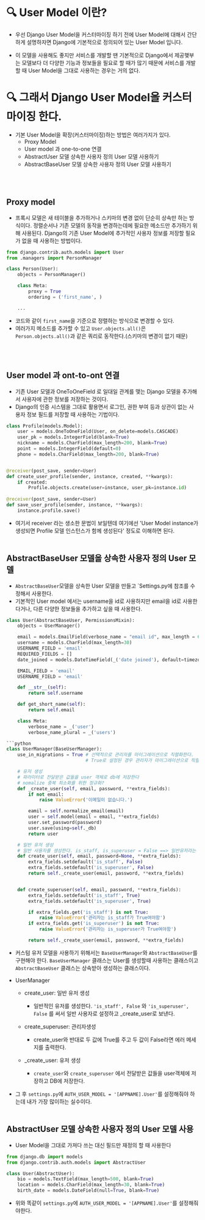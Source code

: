 # 🔍 User Model 이란?
* 우선 Django User Model을 커스터마이징 하기 전에 User Model에 대해서 간단하게 설명하자면 Django에 기본적으로 정의되어 있는 User Model 입니다.

* 이 모델을 사용해도 좋지만 서비스를 개발할 땐 기본적으로 Django에서 제공햊부는 모델보다 더 다양한 기능과 정보들을 필요로 할 때가 많기 때문에 서비스를 개발 할 때 User Model을 그대로 사용하는 경우는 거의 없다.


# 🔍 그래서 Django User Model을 커스터마이징 한다.
* 기본 User Model을 확장(커스터마이징)하는 방법은 여러가지가 있다.
    * Proxy Model
    * User model 과 one-to-one 연결
    * AbstractUser 모델 상속한 사용자 정의 User 모델 사용하기
    * AbstractBaseUser 모델 상속한 사용자 정의 User 모델 사용하기

<br><br>
## Proxy model
* 프록시 모델은 새 테이블을 추가하거나 스키마의 변경 없이 단순히 상속만 하는 방식이다. 정렬순서나 기존 모델의 동작을 변경하는데에 필요한 메소드만 추가하기 위해 사용된다. Django의 기존 User Model에 추가적인 사용자 정보를 저장할 필요가 없을 때 사용하는 방법이다.

```python
from django.contrib.auth.models import User
from .managers import PersonManager

class Person(User):
    objects = PersonManager()

    class Meta:
        proxy = True
        ordering = ('first_name', )

    ...
```
* 코드와 같이 `first_name`을 기준으로 정렬하는 방식으로 변경할 수 있다.
* 여러가지 메소드를 추가할 수 있고 `User.objects.all()`은 `Person.objects.all()`과 같은 쿼리로 동작한다.(스키마의 변경이 없기 때문)

<br><br>

## User model 과 ont-to-ont 연결

* 기존 User 모델과 OneToOneField 로 일대일 관계를 맺는 Django 모델을 추가해서 사용자에 관한 정보를 저장하는 것이다.
* Django의 인증 시스템을 그대로 활용면서 로그인, 권한 부여 등과 상관이 없는 사용자 정보 필드를 저장할 때 사용하는 기법이다.

```python
class Profile(models.Model):
    user = models.OneToOneField(User, on_delete=models.CASCADE)
    user_pk = models.IntegerField(blank=True)
    nickname = models.CharField(max_length=200, blank=True)
    point = models.IntegerField(default=0)
    phone = models.CharField(max_length=200, blank=True)


@receiver(post_save, sender=User)
def create_user_profile(sender, instance, created, **kwargs):
    if created:
        Profile.objects.create(user=instance, user_pk=instance.id)
    
@receiver(post_save, sender=User)
def save_user_profile(sender, instance, **kwargs):
    instance.profile.save()
```
* 여기서 receiver 라는 생소한 문법이 보일텐데 여기에선 'User Model instance가 생성되면 Profile 모델 인스턴스가 함께 생성된다' 정도로 이해하면 된다.
<br><br>

## AbstractBaseUser 모델을 상속한 사용자 정의 User 모델

* `AbstractBaseUser`모델을 상속한 User 모델을 만들고 `Settings.py에 참조를 수정해서 사용한다.
* 기본적인 User model 에서는 username을 id로 사용하지만 email을 id로 사용한다거나, 다른 다양한 정보들을 추가하고 싶을 때 사용한다.

```python
class User(AbstractBaseUser, PermissionsMixin):
    objects = UserManager()

    email = models.EmailField(verbose_name = "email id", max_length = 64, unique = True)
    username = models.CharField(max_length=30)
    USERNAME_FIELD = 'email'
    REQUIRED_FIELDS = []
    date_joined = models.DateTimeField(_('date joined'), default=timezone.now)

    EMAIL_FIELD = 'email'
    USERNAME_FIELD = 'email'

    def __str__(self):
        return self.username

    def get_short_name(self):
        return self.email

    class Meta:
        verbose_name = _('user')
        verbose_name_plural = _('users')

```python
class UserManager(BaseUserManager):
    use_in_migrations = True # 선택적으로 관리자를 마이그레이션으로 직렬화한다.
                             # True로 설정된 경우 관리자가 마이그레이션으로 직렬화되며...?

    # 유저 생성
    # 파라미터로 전달받은 값들을 user 객체로 db에 저장한다
    # nomalize 중복 최소화를 위한 정규화?
    def _create_user(self, email, password, **extra_fields):
        if not email:
            raise ValueError('이메일이 없습니다.')

        eamil = self.normalize_email(email)
        user = self.model(email = email, **extra_fields)
        user.set_password(password)
        user.save(using=self._db)
        return user

    # 일반 유저 생성
    # 일반 사용자를 생성한다. is_staff, is_superuser = False ==> 일반유저라는 뜻
    def create_user(self, email, password=None, **extra_fields):
        extra_fields.setdefault('is_staff', False)
        extra_fields.setdefault('is_superuser', False)
        return self._create_user(email, password, **extra_fields)


    def create_superuser(self, email, password, **extra_fields):
        extra_fields.setdefault('is_staff', True)
        extra_fields.setdefault('is_superuser', True)

        if extra_fields.get('is_staff') is not True:
            raise ValueError('관리자는 is_staff가 True여야함')
        if extra_fields.get('is_superuser') is not True:
            raise ValueError('관리자는 is_superuser가 True여야함')

        return self._create_user(email, password, **extra_fields)
```

* 커스텀 유저 모델을 사용하기 위해서는 `BaseUserManager`와 `AbstractBaseUser`를 구현해야 한다. `BaseUserManager` 클래스는 User를 생성할때 사용하는 클래스이고 `AbstractBaseUser` 클래스는 상속받아 생성하는 클래스이다.

* UserManager
    * create_user: 일반 유저 생성
        * 일반적인 유저를 생성한다.
        `'is_staff', False` 와
        `'is_superuser', False` 를 써서 일반 사용자로 설정하고 _create_user로 보낸다.

    * create_superuser: 관리자생성
        * create_user와 반대로 두 값에 True를 주고 두 값이 False라면 에러 메세지를 출력한다.

    * _create_user: 유저 생성
        * `create_user`와 `create_superuser` 에서 전달받은 값들을 user객체에 저장하고 DB에 저장한다.

* 그 후 `settings.py`에 `AUTH_USER_MODEL = '[APPNAME].User'`를 설정해줘야 하는데 내가 가장 많이하는 실수이다.
<br><br>

## AbstractUser 모델 상속한 사용자 정의 User 모델 사용

* User Model을 그대로 가져다 쓰는 대신 필드만 재정의 할 때 사용한다

```python
from django.db import models
from django.contrib.auth.models import AbstractUser

class User(AbstractUser):
    bio = models.TextField(max_length=500, blank=True)
    location = models.CharField(max_length=30, blank=True)
    birth_date = models.DateField(null=True, blank=True)
```

* 위와 똑같이  `settings.py`에 `AUTH_USER_MODEL = '[APPNAME].User'`를 설정해줘야한다.